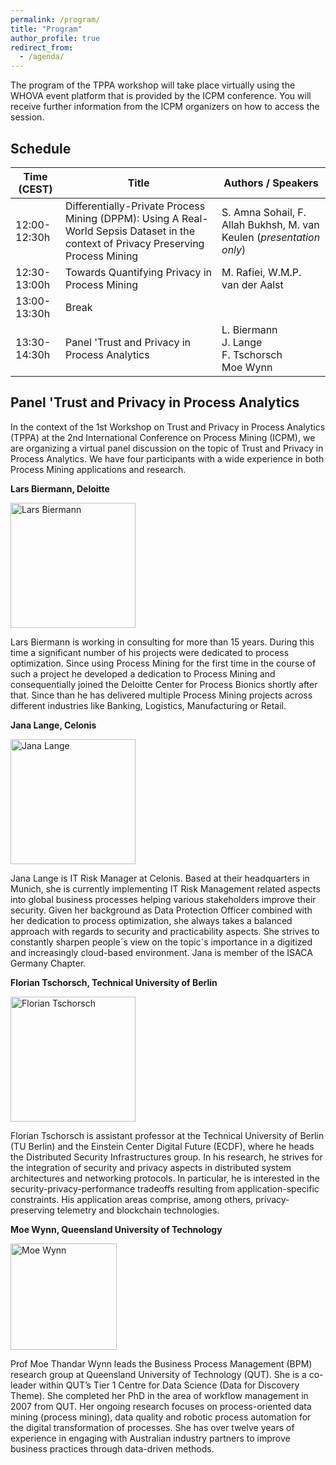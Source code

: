 ```yaml
---
permalink: /program/
title: "Program"
author_profile: true
redirect_from: 
  - /agenda/
---
```


The program of the TPPA workshop will take place virtually using the WHOVA event platform that is provided by the ICPM conference. You will receive further information from the ICPM organizers on how to access the session.

## Schedule

| Time (CEST)     | Title    | Authors / Speakers                                                             |
| --------------- | --------- | ------------------------------------------------------------ |
| 12:00-12:30h    | Differentially-Private Process Mining (DPPM): Using A Real-World Sepsis Dataset in the context of Privacy Preserving Process Mining | S. Amna Sohail, F. Allah Bukhsh, M. van Keulen (*presentation only*) |
| 12:30-13:00h       | Towards Quantifying Privacy in Process Mining       | M. Rafiei, W.M.P. van der Aalst  |
| 13:00-13:30h       | Break       |                           |
| 13:30-14:30h       | Panel 'Trust and Privacy in Process Analytics   |  L. Biermann <br> J. Lange <br> F. Tschorsch <br> Moe Wynn  |

## Panel 'Trust and Privacy in Process Analytics

In the context of the 1st Workshop on Trust and Privacy in Process Analytics (TPPA) at the 2nd International Conference on Process Mining (ICPM), we are organizing a virtual panel discussion on the topic of Trust and Privacy in Process Analytics. We have four participants with a wide experience in both Process Mining applications and research.

**Lars Biermann, Deloitte**

<img src="https://tppa-workshop.github.io/2020/images/lb.jpg" alt="Lars Biermann" width="200"/>

Lars Biermann is working in consulting for more than 15 years. During this time a significant number of his projects were dedicated to process optimization. Since using Process Mining for the first time in the course of such a project he developed a dedication to Process Mining and consequentially joined the Deloitte Center for Process Bionics shortly after that. Since than he has delivered multiple Process Mining projects across different industries like Banking, Logistics, Manufacturing or Retail.

**Jana Lange, Celonis**

<img src="https://tppa-workshop.github.io/2020/images/jl.jpg" alt="Jana Lange" width="200"/>

Jana Lange is IT Risk Manager at Celonis. Based at their headquarters in Munich, she is currently implementing IT Risk Management related aspects into global business processes helping various stakeholders improve their security. Given her background as Data Protection Officer combined with her dedication to process optimization, she always takes a balanced approach with regards to security and practicability aspects. She strives to constantly sharpen people´s view on the topic´s importance in a digitized and increasingly cloud-based environment. Jana is member of the ISACA Germany Chapter.

**Florian Tschorsch, Technical University of Berlin**

<img src="https://tppa-workshop.github.io/2020/images/ft.jpg" alt="Florian Tschorsch" width="200"/>

Florian Tschorsch is assistant professor at the Technical University of Berlin (TU Berlin) and the Einstein Center Digital Future (ECDF), where he heads the Distributed Security Infrastructures group. In his research, he strives for the integration of security and privacy aspects in distributed system architectures and networking protocols. In particular, he is interested in the security-privacy-performance tradeoffs resulting from application-specific constraints. His application areas comprise, among others, privacy-preserving telemetry and blockchain technologies.

**Moe Wynn, Queensland University of Technology**

<img src="https://tppa-workshop.github.io/2020/images/mw.jpg" alt="Moe Wynn" width="170"/>

Prof Moe Thandar Wynn leads the Business Process Management (BPM) research group at Queensland University of Technology (QUT). She is a co-leader within QUT’s Tier 1 Centre for Data Science (Data for Discovery Theme). She completed her PhD in the area of workflow management in 2007 from QUT. Her ongoing research focuses on process-oriented data mining (process mining), data quality and robotic process automation for the digital transformation of processes. She has over twelve years of experience in engaging with Australian industry partners to improve business practices through data-driven methods.
